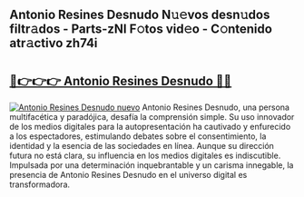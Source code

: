 ## Antonio Resines Desnudo N𝚞𝚎vos desn𝚞dos filtr𝚊dos - Parts-zNI F𝚘tos vid𝚎o - C𝚘ntenido atr𝚊ctivo zh74i

# <h2><a href="http://mbbtj9.tromn.icu/?c=Antonio+Resines+Desnudo">🔗👉👉👉 Antonio Resines Desnudo 🔗🔗</a></h2>

[![Antonio Resines Desnudo nuevo](https://i.imgur.com/pEAQMta.gif)](http://mbbtj9.tromn.icu/?c=Antonio+Resines+Desnudo)
Antonio Resines Desnudo, una persona multifacética y paradójica, desafía la comprensión simple. Su uso innovador de los medios digitales para la autopresentación ha cautivado y enfurecido a los espectadores, estimulando debates sobre el consentimiento, la identidad y la esencia de las sociedades en línea. Aunque su dirección futura no está clara, su influencia en los medios digitales es indiscutible. Impulsada por una determinación inquebrantable y un carisma innegable, la presencia de Antonio Resines Desnudo en el universo digital es transformadora.
